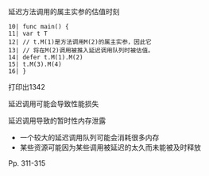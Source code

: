 延迟方法调用的属主实参的估值时刻

```
10| func main() {
11| var t T
12| // t.M(1)是方法调用M(2)的属主实参，因此它
13| // 将在M(2)调用被推入延迟调用队列时被估值。
14| defer t.M(1).M(2)
15| t.M(3).M(4)
16| }
```

打印出1342



延迟调用可能会导致性能损失

延迟调用导致的暂时性内存泄露

-   一个较大的延迟调用队列可能会消耗很多内存
-   某些资源可能因为某些调用被延迟的太久而未能被及时释放



Pp. 311-315